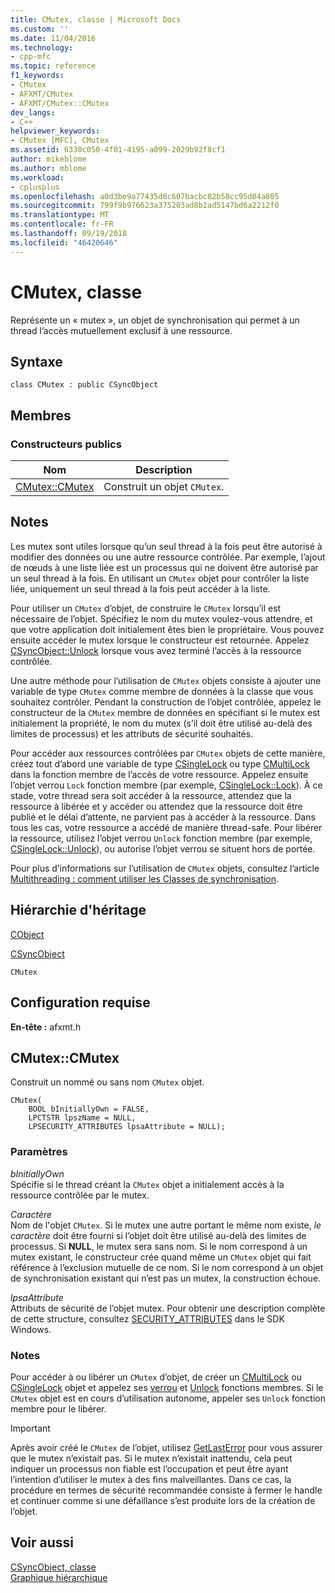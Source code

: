 ```yaml
---
title: CMutex, classe | Microsoft Docs
ms.custom: ''
ms.date: 11/04/2016
ms.technology:
- cpp-mfc
ms.topic: reference
f1_keywords:
- CMutex
- AFXMT/CMutex
- AFXMT/CMutex::CMutex
dev_langs:
- C++
helpviewer_keywords:
- CMutex [MFC], CMutex
ms.assetid: 6330c050-4f01-4195-a099-2029b92f8cf1
author: mikeblome
ms.author: mblome
ms.workload:
- cplusplus
ms.openlocfilehash: a0d3be9a77435d8c607bacbc82b58cc95d04a805
ms.sourcegitcommit: 799f9b976623a375203ad8b2ad5147bd6a2212f0
ms.translationtype: MT
ms.contentlocale: fr-FR
ms.lasthandoff: 09/19/2018
ms.locfileid: "46420646"
---
```

# <a name="cmutex-class"></a>CMutex, classe

Représente un « mutex », un objet de synchronisation qui permet à un thread l’accès mutuellement exclusif à une ressource.

## <a name="syntax"></a>Syntaxe

```
class CMutex : public CSyncObject
```

## <a name="members"></a>Membres

### <a name="public-constructors"></a>Constructeurs publics

|Nom|Description|
|----------|-----------------|
|[CMutex::CMutex](#cmutex)|Construit un objet `CMutex`.|

## <a name="remarks"></a>Notes

Les mutex sont utiles lorsque qu’un seul thread à la fois peut être autorisé à modifier des données ou une autre ressource contrôlée. Par exemple, l’ajout de nœuds à une liste liée est un processus qui ne doivent être autorisé par un seul thread à la fois. En utilisant un `CMutex` objet pour contrôler la liste liée, uniquement un seul thread à la fois peut accéder à la liste.

Pour utiliser un `CMutex` d’objet, de construire le `CMutex` lorsqu’il est nécessaire de l’objet. Spécifiez le nom du mutex voulez-vous attendre, et que votre application doit initialement êtes bien le propriétaire. Vous pouvez ensuite accéder le mutex lorsque le constructeur est retournée. Appelez [CSyncObject::Unlock](../../mfc/reference/csyncobject-class.md#unlock) lorsque vous avez terminé l’accès à la ressource contrôlée.

Une autre méthode pour l’utilisation de `CMutex` objets consiste à ajouter une variable de type `CMutex` comme membre de données à la classe que vous souhaitez contrôler. Pendant la construction de l’objet contrôlée, appelez le constructeur de la `CMutex` membre de données en spécifiant si le mutex est initialement la propriété, le nom du mutex (s’il doit être utilisé au-delà des limites de processus) et les attributs de sécurité souhaités.

Pour accéder aux ressources contrôlées par `CMutex` objets de cette manière, créez tout d’abord une variable de type [CSingleLock](../../mfc/reference/csinglelock-class.md) ou type [CMultiLock](../../mfc/reference/cmultilock-class.md) dans la fonction membre de l’accès de votre ressource. Appelez ensuite l’objet verrou `Lock` fonction membre (par exemple, [CSingleLock::Lock](../../mfc/reference/csinglelock-class.md#lock)). À ce stade, votre thread sera soit accéder à la ressource, attendez que la ressource à libérée et y accéder ou attendez que la ressource doit être publié et le délai d’attente, ne parvient pas à accéder à la ressource. Dans tous les cas, votre ressource a accédé de manière thread-safe. Pour libérer la ressource, utilisez l’objet verrou `Unlock` fonction membre (par exemple, [CSingleLock::Unlock](../../mfc/reference/csinglelock-class.md#unlock)), ou autorise l’objet verrou se situent hors de portée.

Pour plus d’informations sur l’utilisation de `CMutex` objets, consultez l’article [Multithreading : comment utiliser les Classes de synchronisation](../../parallel/multithreading-how-to-use-the-synchronization-classes.md).

## <a name="inheritance-hierarchy"></a>Hiérarchie d'héritage

[CObject](../../mfc/reference/cobject-class.md)

[CSyncObject](../../mfc/reference/csyncobject-class.md)

`CMutex`

## <a name="requirements"></a>Configuration requise

**En-tête :** afxmt.h

##  <a name="cmutex"></a>  CMutex::CMutex

Construit un nommé ou sans nom `CMutex` objet.

```
CMutex(
    BOOL bInitiallyOwn = FALSE,
    LPCTSTR lpszName = NULL,
    LPSECURITY_ATTRIBUTES lpsaAttribute = NULL);
```

### <a name="parameters"></a>Paramètres

*bInitiallyOwn*<br/>
Spécifie si le thread créant la `CMutex` objet a initialement accès à la ressource contrôlée par le mutex.

*Caractère*<br/>
Nom de l'objet `CMutex`. Si le mutex une autre portant le même nom existe, *le caractère* doit être fourni si l’objet doit être utilisé au-delà des limites de processus. Si **NULL**, le mutex sera sans nom. Si le nom correspond à un mutex existant, le constructeur crée quand même un `CMutex` objet qui fait référence à l’exclusion mutuelle de ce nom. Si le nom correspond à un objet de synchronisation existant qui n’est pas un mutex, la construction échoue.

*lpsaAttribute*<br/>
Attributs de sécurité de l’objet mutex. Pour obtenir une description complète de cette structure, consultez [SECURITY_ATTRIBUTES](https://msdn.microsoft.com/library/windows/desktop/aa379560) dans le SDK Windows.

### <a name="remarks"></a>Notes

Pour accéder à ou libérer un `CMutex` d’objet, de créer un [CMultiLock](../../mfc/reference/cmultilock-class.md) ou [CSingleLock](../../mfc/reference/csinglelock-class.md) objet et appelez ses [verrou](../../mfc/reference/csinglelock-class.md#lock) et [Unlock](../../mfc/reference/csinglelock-class.md#unlock) fonctions membres. Si le `CMutex` objet est en cours d’utilisation autonome, appeler ses `Unlock` fonction membre pour le libérer.

> [!IMPORTANT]
>  Après avoir créé le `CMutex` de l’objet, utilisez [GetLastError](https://msdn.microsoft.com/library/windows/desktop/ms679360) pour vous assurer que le mutex n’existait pas. Si le mutex n’existait inattendu, cela peut indiquer un processus non fiable est l’occupation et peut être ayant l’intention d’utiliser le mutex à des fins malveillantes. Dans ce cas, la procédure en termes de sécurité recommandée consiste à fermer le handle et continuer comme si une défaillance s’est produite lors de la création de l’objet.

## <a name="see-also"></a>Voir aussi

[CSyncObject, classe](../../mfc/reference/csyncobject-class.md)<br/>
[Graphique hiérarchique](../../mfc/hierarchy-chart.md)



